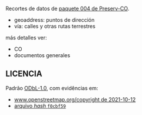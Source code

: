 Recortes de datos de [paquete 004 de Preserv-CO](http://git.digital-guard.org/preserv-CO/tree/main/data/_pk004).

* geoaddress: puntos de dirección
* vía: calles y otras rutas terrestres

más detalles ver:
* CO
* documentos generales

## LICENCIA

Padrão [ODbL-1.0](http://www.opendefinition.org/licenses/odc-odbl), com evidências em:
* [www.openstreetmap.org/copyright de 2021-10-12](http://web.archive.org/web/20211012105347/https://www.openstreetmap.org/copyright)
* [arquivo *hash* `f0cbf59`](f0cbf591bda09880dc27cdbfcf4ee45189eb1e2c3742800c066f0b5576d81744.zip)
